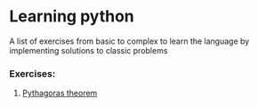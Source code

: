 # Learning python
A list of exercises from basic to complex to learn
the language by implementing solutions
to classic problems

### Exercises:
1. [Pythagoras theorem]('src/pythagoras')
